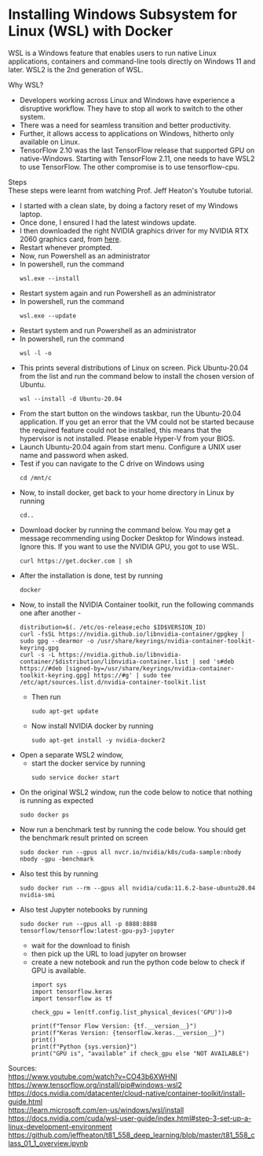 # Installing Windows Subsystem for Linux (WSL) with Docker

WSL is a Windows feature that enables users to run native Linux applications, containers and command-line tools directly on Windows 11 and later. WSL2  is the 2nd generation of WSL.

Why WSL?  
- Developers working across Linux and Windows have experience a disruptive workflow. They have to stop all work to switch to the other system.
- There was a need for seamless transition and better productivity.
- Further, it allows access to applications on Windows, hitherto only available on Linux.
- TensorFlow 2.10 was the last TensorFlow release that supported GPU on native-Windows. Starting with TensorFlow 2.11, one needs to have WSL2 to use TensorFlow. The other compromise is to use tensorflow-cpu.

Steps  
These steps were learnt from watching Prof. Jeff Heaton's Youtube tutorial.  
- I started with a clean slate, by doing a factory reset of my Windows laptop.
- Once done, I ensured I had the latest windows update.
- I then downloaded the right NVIDIA graphics driver for my NVIDIA RTX 2060 graphics card, from [here](https://www.nvidia.com/download/index.aspx). 
- Restart whenever prompted.
- Now, run Powershell as an administrator
- In powershell, run the command
    ```
    wsl.exe --install
    ```  
- Restart system again and run Powershell as an administrator
- In powershell, run the command 
    ```
    wsl.exe --update
    ```  
- Restart system and run Powershell as an administrator
- In powershell, run the command 
    ```
    wsl -l -o  
    ``` 
- This prints several distributions of Linux on screen. Pick Ubuntu-20.04 from the list and run the command below to install the chosen version of Ubuntu.
    ```
    wsl --install -d Ubuntu-20.04
    ```  
- From the start button on the windows taskbar, run the Ubuntu-20.04 application. If you get an error that the VM could not be started because the required feature could not be installed, this means that the hypervisor is not installed. Please enable Hyper-V from your BIOS.
- Launch Ubuntu-20.04 again from start menu. Configure a UNIX user name and password when asked.
- Test if you can navigate to the C drive on Windows using 
    ```
    cd /mnt/c
    ```  
- Now, to install docker, get back to your home directory in Linux by running
    ```
    cd..
    ```  
- Download docker by running the command below. You may get a message recommending using Docker Desktop for Windows instead. Ignore this. If you want to use the NVIDIA GPU, you got to use WSL.
    ```
    curl https://get.docker.com | sh   
    ```  
- After the installation is done, test by running 
    ```
    docker
    ```  
- Now, to install the NVIDIA Container toolkit, run the following commands one after another - 
    ```
    distribution=$(. /etc/os-release;echo $ID$VERSION_ID)
    curl -fsSL https://nvidia.github.io/libnvidia-container/gpgkey | sudo gpg --dearmor -o /usr/share/keyrings/nvidia-container-toolkit-keyring.gpg
    curl -s -L https://nvidia.github.io/libnvidia-container/$distribution/libnvidia-container.list | sed 's#deb https://#deb [signed-by=/usr/share/keyrings/nvidia-container-toolkit-keyring.gpg] https://#g' | sudo tee /etc/apt/sources.list.d/nvidia-container-toolkit.list
    ```  
    - Then run 
        ```
        sudo apt-get update
        ```  
    - Now install NVIDIA docker by running 
        ```
        sudo apt-get install -y nvidia-docker2
        ```  
- Open a separate WSL2 window,
    - start the docker service by running 
        ```
        sudo service docker start
        ```  
- On the original WSL2 window, run the code below to notice that nothing is running as expected
    ```
    sudo docker ps
    ```  
- Now run a benchmark test by running the code below. You should get the benchmark result printed on screen
    ```
    sudo docker run --gpus all nvcr.io/nvidia/k8s/cuda-sample:nbody nbody -gpu -benchmark
    ```  
- Also test this by running
    ```
    sudo docker run --rm --gpus all nvidia/cuda:11.6.2-base-ubuntu20.04 nvidia-smi
    ```  
- Also test Jupyter notebooks by running
    ```
    sudo docker run --gpus all -p 8888:8888 tensorflow/tensorflow:latest-gpu-py3-jupyter
    ```  
    - wait for the download to finish
    - then pick up the URL to load jupyter on browser
    - create a new notebook and run the python code below to check if GPU is available.
        ```
        import sys
        import tensorflow.keras
        import tensorflow as tf

        check_gpu = len(tf.config.list_physical_devices('GPU'))>0

        print(f"Tensor Flow Version: {tf.__version__}")
        print(f"Keras Version: {tensorflow.keras.__version__}")
        print()
        print(f"Python {sys.version}")
        print("GPU is", "available" if check_gpu else "NOT AVAILABLE")
        ```  

Sources:   
https://www.youtube.com/watch?v=CO43b6XWHNI  
https://www.tensorflow.org/install/pip#windows-wsl2  
https://docs.nvidia.com/datacenter/cloud-native/container-toolkit/install-guide.html  
https://learn.microsoft.com/en-us/windows/wsl/install  
https://docs.nvidia.com/cuda/wsl-user-guide/index.html#step-3-set-up-a-linux-development-environment  
https://github.com/jeffheaton/t81_558_deep_learning/blob/master/t81_558_class_01_1_overview.ipynb  